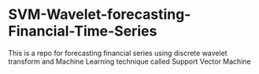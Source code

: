 # SVM-Wavelet-forecasting-Financial-Time-Series
 This is a repo for forecasting financial series using discrete wavelet transform and Machine Learning technique called Support Vector Machine
